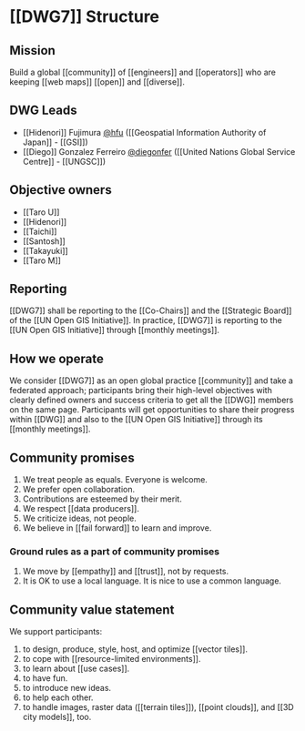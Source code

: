 # [[DWG7]] Structure

## Mission

Build a global [[community]] of [[engineers]] and [[operators]] who are keeping [[web maps]] [[open]] and [[diverse]].

## DWG Leads

- [[Hidenori]] Fujimura [@hfu](https://github.com/hfu) ([[Geospatial Information Authority of Japan]] - [[GSI]])
- [[Diego]] Gonzalez Ferreiro [@diegonfer](https://github.com/diegonfer) ([[United Nations Global Service Centre]] - [[UNGSC]])

## Objective owners

- [[Taro U]]
- [[Hidenori]]
- [[Taichi]]
- [[Santosh]]
- [[Takayuki]]
- [[Taro M]]

## Reporting

[[DWG7]] shall be reporting to the [[Co-Chairs]] and the [[Strategic Board]] of the [[UN Open GIS Initiative]]. In practice, [[DWG7]] is reporting to the [[UN Open GIS Initiative]] through [[monthly meetings]].

## How we operate

We consider [[DWG7]] as an open global practice [[community]] and take a federated approach; participants bring their high-level objectives with clearly defined owners and success criteria to get all the [[DWG]] members on the same page. Participants will get opportunities to share their progress within [[DWG]] and also to the [[UN Open GIS Initiative]] through its [[monthly meetings]].

## Community promises

1. We treat people as equals. Everyone is welcome.
1. We prefer open collaboration.
1. Contributions are esteemed by their merit.
1. We respect [[data producers]].
1. We criticize ideas, not people.
1. We believe in [[fail forward]] to learn and improve.

### Ground rules as a part of community promises

1. We move by [[empathy]] and [[trust]], not by requests.
1. It is OK to use a local language. It is nice to use a common language.

## Community value statement

We support participants:

1. to design, produce, style, host, and optimize [[vector tiles]].
1. to cope with [[resource-limited environments]].
1. to learn about [[use cases]].
1. to have fun.
1. to introduce new ideas.
1. to help each other.
1. to handle images, raster data ([[terrain tiles]]), [[point clouds]], and [[3D city models]], too.

